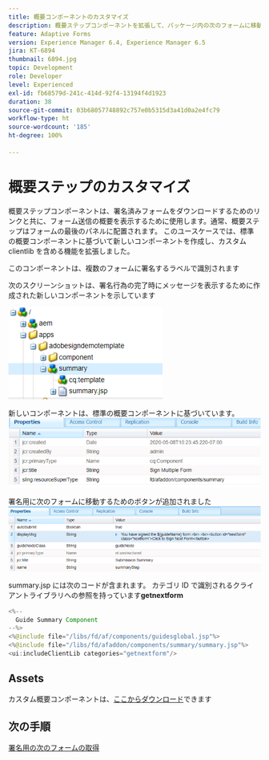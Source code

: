 ```yaml
---
title: 概要コンポーネントのカスタマイズ
description: 概要ステップコンポーネントを拡張して、パッケージ内の次のフォームに移動する機能を含めます。
feature: Adaptive Forms
version: Experience Manager 6.4, Experience Manager 6.5
jira: KT-6894
thumbnail: 6894.jpg
topic: Development
role: Developer
level: Experienced
exl-id: fb68579d-241c-414d-92f4-13194f4d1923
duration: 38
source-git-commit: 03b68057748892c757e0b5315d3a41d0a2e4fc79
workflow-type: ht
source-wordcount: '185'
ht-degree: 100%

---
```


# 概要ステップのカスタマイズ

概要ステップコンポーネントは、署名済みフォームをダウンロードするためのリンクと共に、フォーム送信の概要を表示するために使用します。通常、概要ステップはフォームの最後のパネルに配置されます。
このユースケースでは、標準の概要コンポーネントに基づいて新しいコンポーネントを作成し、カスタム clientlib を含める機能を拡張しました。

このコンポーネントは、複数のフォームに署名するラベルで識別されます

次のスクリーンショットは、署名行為の完了時にメッセージを表示するために作成された新しいコンポーネントを示しています

![概要コンポーネント](assets/summary.PNG)

新しいコンポーネントは、標準の概要コンポーネントに基づいています。
![component-prop](assets/componentprop.PNG)

署名用に次のフォームに移動するためのボタンが追加されました
![template-code](assets/template-code.PNG)

summary.jsp には次のコードが含まれます。 カテゴリ ID で識別されるクライアントライブラリへの参照を持っています&#x200B;**getnextform**

```java
<%--
  Guide Summary Component
--%>
<%@include file="/libs/fd/af/components/guidesglobal.jsp"%>
<%@include file="/libs/fd/afaddon/components/summary/summary.jsp"%>
<ui:includeClientLib categories="getnextform"/>
```

## Assets

カスタム概要コンポーネントは、[ここからダウンロード](assets/custom-summary-step.zip)できます

## 次の手順

[署名用の次のフォームの取得](./create-client-lib.md)